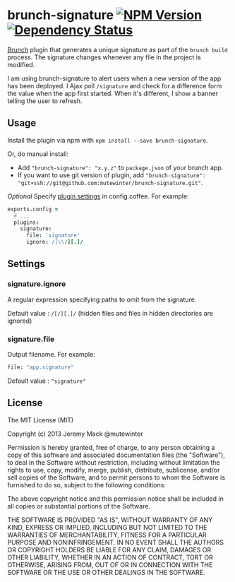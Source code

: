 # brunch-signature [![NPM Version][npm-badge]][npm] [![Dependency Status][gemnasium-badge]][gemnasium]

[Brunch][] plugin that generates a unique signature as part of the `brunch
build` process. The signature changes whenever any file in the project is
modified.

I am using brunch-signature to alert users when a new version of the app has
been deployed. I Ajax poll `/signature` and check for a difference form the
value when the app first started. When it's different, I show a banner telling
the user to refresh.

## Usage

Install the plugin via npm with `npm install --save brunch-signature`.

Or, do manual install:

* Add `"brunch-signature": "x.y.z"` to `package.json` of your brunch app.
* If you want to use git version of plugin, add
`"brunch-signature": "git+ssh://git@github.com:mutewinter/brunch-signature.git"`.

_Optional_ Specify [plugin settings](#settings) in config.coffee. For example:

```coffeescript
exports.config =
  # ...
  plugins:
    signature:
      file: 'signature'
      ignore: /[\\/][.]/
```

## Settings

### signature.ignore

A regular expression specifying paths to omit from the signature.

Default value : `/[/][.]/` (hidden files and files in hidden directories are ignored)

### signature.file

Output filename. For example:

```coffeescript
file: "app.signature"
```

Default value : `"signature"`

## License

The MIT License (MIT)

Copyright (c) 2013 Jeremy Mack @mutewinter

Permission is hereby granted, free of charge, to any person obtaining a copy
of this software and associated documentation files (the "Software"), to deal
in the Software without restriction, including without limitation the rights
to use, copy, modify, merge, publish, distribute, sublicense, and/or sell
copies of the Software, and to permit persons to whom the Software is
furnished to do so, subject to the following conditions:

The above copyright notice and this permission notice shall be included in
all copies or substantial portions of the Software.

THE SOFTWARE IS PROVIDED "AS IS", WITHOUT WARRANTY OF ANY KIND, EXPRESS OR
IMPLIED, INCLUDING BUT NOT LIMITED TO THE WARRANTIES OF MERCHANTABILITY,
FITNESS FOR A PARTICULAR PURPOSE AND NONINFRINGEMENT. IN NO EVENT SHALL THE
AUTHORS OR COPYRIGHT HOLDERS BE LIABLE FOR ANY CLAIM, DAMAGES OR OTHER
LIABILITY, WHETHER IN AN ACTION OF CONTRACT, TORT OR OTHERWISE, ARISING FROM,
OUT OF OR IN CONNECTION WITH THE SOFTWARE OR THE USE OR OTHER DEALINGS IN
THE SOFTWARE.

[Brunch]: http://brunch.io
[npm]: https://npmjs.org/package/brunch-signature
[npm-badge]: http://img.shields.io/npm/v/brunch-signature.svg?style=flat
[gemnasium]: https://gemnasium.com/mutewinter/brunch-signature
[gemnasium-badge]: https://img.shields.io/gemnasium/mutewinter/brunch-signature.svg?style=flat

